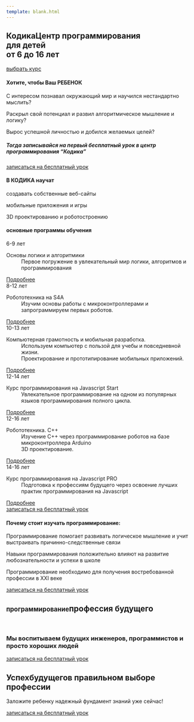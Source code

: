 ```yaml
---
template: blank.html
---
```


<section class="well well-1 bg-gallery bg-image bg-image-1 bg-mask-light custom-bg-image novi-background">
  <div class="container text-center">
    <h1>Ко<span class="text-primary">ди</span><span class="medium-turquoise">ка<span class="heading-3">Центр программирования <br>для детей <br>от 6 до 16 лет</span></h1>
    <div class="btn-group">
      <a href="/courses/" class="btn btn-medium-turquoise">
        <span class="icon material-design-black399 novi-icon"></span> выбрать курс
      </a>
    </div>
  </div>
</section>

<section class="well well-2 novi-background bg-cover">
  <div class="container text-center">
    <h4 class="">Хотите, <span class="text-primary">чтобы</span> <span class="medium-turquoise">Ваш </span>РЕБЕНОК</h4>
    <div class="row row-sm-center row-40 row-lg-70 blurb-wrap">
      <div class="col-sm-4">
         <span class="icon icon-md icon-primary novi-icon fa-globe fa"></span>
         <p class="small"><span data-novi-id="2">С интересом познавал окружающий мир и научился нестандартно мыслить?</span></p>
      </div>
      <div class="col-sm-4">
         <span class="icon icon-md icon-primary novi-icon fa-group fa"></span>
         <p class="small"><span data-novi-id="3">Раскрыл свой потенциал и&nbsp;развил алгоритмическое мышление и логику?</span></p>
      </div>
      <div class="col-sm-4">
         <span class="icon icon-md icon-primary novi-icon fa-thumbs-o-up fa"></span>
         <p class="small"><span data-novi-id="4">Вырос успешной личностью и добился желаемых целей?</span></p>
      </div>
    </div>
    <div class="row">
      <div class="col-sm-12">
        <h5>Тогда записывайся на первый бесплатный урок в центр программирования “Кодика”</h5>
        <div class="btn-group">
          <a href="https://goo.gl/forms/OmlArjCEKBNhZj4K3" class="btn btn-medium-turquoise">
            записаться на бесплатный урок
          </a>
        </div>
      </div>
    </div>
  </div>
</section>

<section class="well well-3 bg-half-backed bg-image-2 bg-mask-dark custom-bg-image novi-background">
  <div class="container text-center text-xs-left">
     <div class="row row-lg-right">
        <div class="col-md-10 col-lg-5 career-list">
           <h4 class="">В КОДИКА научат</h4>
           <div class="box-xs">
              <div class="box__left"><span class="icon icon-lg icon-celeste novi-icon fa-list-alt fa"></span></div>
              <div class="box__body">
                 <p class="heading-5">создавать собственные веб-сайты</p>
              </div>
           </div>
           <div class="box-xs">
              <div class="box__left"><span class="icon icon-lg icon-celeste novi-icon fa-apple fa"></span></div>
              <div class="box__body">
                 <p class="heading-5">мобильные приложения и игры</p>
              </div>
           </div>
           <div class="box-xs">
              <div class="box__left"><span class="icon icon-lg icon-celeste novi-icon fa-code fa"></span></div>
              <div class="box__body">
                 <p class="heading-5">3D проектированию и роботостроению</p>
              </div>
           </div>
        </div>
     </div>
  </div>
</section>

<section class="well well-2 well-2-inset-1 novi-background bg-cover">
  <div class="container">
     <h4 class="text-center">основные <span class="text-primary">программы</span> <span class="medium-turquoise">обучения</span></h4>
     <div class="responsive-tabs offset-top-30">
        <div class="resp-tabs-container">
           <div>
              <div class="row row-sm-center">
                 <div class="col-sm-7 col-md-6 col-lg-4 offset-top-30">
                    <div class="box-info">
                       <div class="box-info-content">
                          <div class="box-info-header">6-9 лет</div>
                          <div class="box-info-body">
                             <dl class="info-list">
                                <dt>Основы логики и алгоритмики</dt>
                                <dd>Первое погружение в увлекательный мир логики, алгоритмов и программирования</dd>
                             </dl>
                          </div>
                          <div class="box-info-footer">
                            <a href="/courses/basics/" class="link">Подробнее</a>
                          </div>
                       </div>
                    </div>
                 </div>
                 <div class="col-sm-7 col-md-6 col-lg-4 offset-top-30">
                    <div class="box-info">
                       <div class="box-info-content">
                          <div class="box-info-header">8-12 лет</div>
                          <div class="box-info-body">
                             <dl class="info-list">
                                <dt>Робототехника на S4A</dt>
                                <dd>Изучим основы работы с микроконтроллерами и запрограммируем первых роботов.</dd>
                             </dl>
                          </div>
                          <div class="box-info-footer">
                            <a href="/courses/robots-s4a/" class="link">Подробнее</a>
                          </div>
                       </div>
                    </div>
                 </div>
                 <div class="col-sm-7 col-md-6 col-lg-4 offset-top-30">
                    <div class="box-info">
                       <div class="box-info-content">
                          <div class="box-info-header">10-13 лет</div>
                          <div class="box-info-body">
                             <dl class="info-list">
                                <dt>Компьютерная грамотность и мобильная разработка.</dt>
                                <dd>Используем компьютер с пользой для учебы и повседневной жизни.
                                   <br>Проектирование и прототипирование мобильных приложений.
                                </dd>
                             </dl>
                          </div>
                          <div class="box-info-footer">
                            <a href="/courses/mobile/" class="link">Подробнее</a>
                          </div>
                       </div>
                    </div>
                 </div>
             </div>
              <div class="row row-sm-center offset-top-0">
                 <div class="col-sm-7 col-md-6 col-lg-4 offset-top-30">
                    <div class="box-info">
                       <div class="box-info-content">
                          <div class="box-info-header">12-14 лет</div>
                          <div class="box-info-body">
                             <dl class="info-list">
                                <dt>Курс программирования на Javascript Start</dt>
                                <dd>Увлекательное программирование на одном из популярных языков программирования полного цикла.</dd>
                             </dl>
                          </div>
                          <div class="box-info-footer">
                            <a href="/courses/js-start/" class="link">Подробнее</a>
                          </div>
                       </div>
                    </div>
                 </div>
                 <div class="col-sm-7 col-md-6 col-lg-4 offset-top-30">
                    <div class="box-info">
                       <div class="box-info-content">
                          <div class="box-info-header">12-16 лет</div>
                          <div class="box-info-body">
                             <dl class="info-list">
                                <dt>Робототехника. C++</dt>
                                <dd>Изучение С++ через программирование роботов на базе микроконтроллера Arduino
                                  <br/>3D проектирование.</dd>
                             </dl>
                          </div>
                          <div class="box-info-footer">
                            <a href="/courses/robots-c++3d/" class="link">Подробнее</a>
                          </div>
                       </div>
                    </div>
                 </div>
                 <div class="col-sm-7 col-md-6 col-lg-4 offset-top-30">
                    <div class="box-info">
                       <div class="box-info-content">
                          <div class="box-info-header">14-16 лет</div>
                          <div class="box-info-body">
                             <dl class="info-list">
                                <dt>Курс программирования на Javascript PRO</dt>
                                <dd>Подготовка к профессиям будущего через освоение лучших практик программирования на Javascript</dd>
                             </dl>
                          </div>
                          <div class="box-info-footer">
                            <a href="/courses/js-pro/" class="link">Подробнее</a>
                          </div>
                       </div>
                    </div>
                 </div>
              </div>
           </div>
        </div>
        <div class="row">
         <div class="col-sm-12 text-center">
           <div class="btn-group">
            <a href="https://goo.gl/forms/OmlArjCEKBNhZj4K3" class="btn btn-medium-turquoise">
              записаться на бесплатный урок
            </a>
          </div>
         </div>
       </div>
     </div>
  </div>
</section>

<section class="well well-2 novi-background bg-cover">
  <div class="container text-center">
     <h4>Почему <span class="text-primary">стоит</span> <span class="medium-turquoise">изучать программирование:</span></h4>
     <div class="row row-sm-center row-40 row-lg-70 blurb-wrap">
        <div class="col-sm-4">
           <span class="icon icon-md icon-primary novi-icon fa-thumbs-up fa"></span>
           <p class="small">Программирование помогает развивать логическое мышление и учит выстраивать причинно-следственные связи</p>
        </div>
        <div class="col-sm-4">
           <span class="icon icon-md icon-primary novi-icon fa-jsfiddle fa"></span>
           <p class="small">Навыки программирования положительно влияют на развитие любознательности и успехи в школе</p>
        </div>
        <div class="col-sm-4">
           <span class="icon icon-md icon-primary novi-icon fa-users fa"></span>
           <p class="small">Программирование необходимо для получения востребованной профессии в XXI веке</p>
        </div>
     </div>
     <div class="row">
       <div class="col-sm-12">
         <div class="btn-group">
          <a href="https://goo.gl/forms/OmlArjCEKBNhZj4K3" class="btn btn-medium-turquoise">
            записаться на бесплатный урок
          </a>
        </div>
       </div>
     </div>
  </div>
</section>

<section class="well well-5 bg-smalt-blue bg-image bg-image-3 bg-mask-dark custom-bg-image novi-background">
  <div class="container text-center">
     <h1><span data-novi-id="8" style="font-size: 80%;">программирование</span><span class="heading-3 offset-lg-top-13">профессия будущего</span></h1>
     &nbsp;
     <h3>Мы воспитываем будущих инженеров, программистов и просто хороших людей</h3>
     <div class="btn-group btn-group-1 offset-lg-top-49"><a href="https://goo.gl/forms/OmlArjCEKBNhZj4K3" class="btn btn-lg btn-primary">записаться на бесплатный урок</a></div>
  </div>
</section>

<section class="well well-7 bg-gallery bg-image-4 bg-mask-light custom-bg-image novi-background">
  <div class="container">
     <div class="row row-xs-center row-lg-left text-center text-lg-left">
        <div class="col-md-8 col-lg-preffix-5 col-lg-6">
           <h2><span data-novi-id="text-primary">Успех<span class="heading-2 medium-turquoise text-lg-right" data-novi-id="12">будущего</span></span><span class="heading-5 text-lg-right">в правильном выборе профессии</span></h2>
           <p>Заложите ребенку надежный фундамент знаний уже сейчас!</p>
           <a href="https://goo.gl/forms/OmlArjCEKBNhZj4K3" class="btn btn-md btn-primary"><span data-novi-id="14">записаться на бесплатный урок</span></a>
        </div>
     </div>
  </div>
</section>